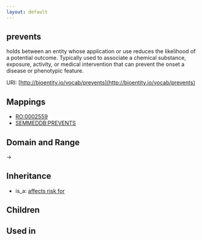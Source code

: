 ```yaml
---
layout: default
---
```


## prevents


holds between an entity whose application or use reduces the likelihood of a potential outcome.  Typically used to associate a chemical substance, exposure, activity, or medical intervention that can prevent the onset a disease or phenotypic feature.

URI: [http://bioentity.io/vocab/prevents](http://bioentity.io/vocab/prevents)
## Mappings

 * [RO:0002559](http://purl.obolibrary.org/obo/RO_0002559)
 * [SEMMEDDB:PREVENTS](http://purl.obolibrary.org/obo/SEMMEDDB_PREVENTS)

## Domain and Range

 -> 

## Inheritance

 *  is_a: [affects risk for](affects_risk_for.html)

## Children


## Used in

